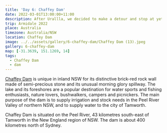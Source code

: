 ```yaml
---
title: 'Day 6: Chaffey Dam'
date: 2022-03-01T13:00:00+11:00
description: After Urallla, we decided to make a detour and stop at yet another dam.
trip: Armidale 2022
place: Australia
timezone: Australia/NSW
location: Chaffey Dam
image: ../../assets/gallery/6-chaffey-dam/Chaffey Dam (13).jpeg
gallery: 6-chaffey-dam
map: [-31.3639, 151.1269, 14]
tags:
  - Chaffey Dam
  - dam
---
```


[Chaffey Dam](https://www.waternsw.com.au/nsw-dams/regional-nsw-dams/chaffey-dam) is unique in inland NSW for its distinctive brick-red rock wall made of semi-precious stone and its unusual morning glory spillway. The lake and its foreshores are a popular destination for water sports and fishing enthusiasts, nature lovers, bushwalkers, campers and picnickers. The main purpose of the dam is to supply irrigation and stock needs in the Peel River Valley of northern NSW, and to supply water to the city of Tamworth.

Chaffey Dam is situated on the Peel River, 43 kilometres south-east of Tamworth in the New England region of NSW. The dam is about 400 kilometres north of Sydney.
